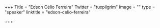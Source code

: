 +++
Title = "Edson Célio Ferreira"
Twitter = "tuxpilgrim"
image = ""
type = "speaker"
linktitle = "edson-celio-ferreira"

+++
